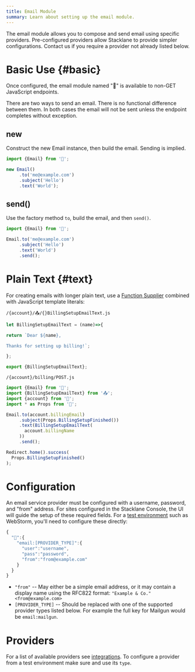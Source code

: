 ```yaml
---
title: Email Module
summary: Learn about setting up the email module.
---
```


The email module allows you to compose and send email using specific providers.
Pre-configured providers allow Stacklane to provide simpler configurations.
Contact us if you require a provider not already listed below.

# Basic Use {#basic}

Once configured, the email module named "📧" is available to non-GET JavaScript endpoints.

There are two ways to send an email.  There is no functional difference between them.
In both cases the email will not be sent unless the endpoint completes without exception.

## new

Construct the new Email instance, then build the email.  Sending is implied.

```javascript
import {Email} from '📧';

new Email()
     .to('me@example.com')
     .subject('Hello')
     .text('World');
```

## send()

Use the factory method `to`, build the email, and then `send()`.

```javascript
import {Email} from '📧';

Email.to('me@example.com')
     .subject('Hello')
     .text('World')
     .send();
```

# Plain Text {#text}

For creating emails with longer plain text,
use a [Function Supplier](/🗄/Article/scripting/suppliers.md) combined with JavaScript template literals:

```file-name
/{account}/📤/{}BillingSetupEmailText.js
```
```javascript
let BillingSetupEmailText = (name)=>{

return `Dear ${name},

Thanks for setting up billing!`;

};

export {BillingSetupEmailText};
```

```file-name
/{account}/billing/POST.js
```
```javascript
import {Email} from '📧';
import {BillingSetupEmailText} from '📤';
import {account} from '🔗';
import * as Props from '🎨';

Email.to(account.billingEmail)
     .subject(Props.BillingSetupFinished())
     .text(BillingSetupEmailText(
       account.billingName
     ))
     .send();

Redirect.home().success(
  Props.BillingSetupFinished()
);
```

# Configuration

An email service provider must be configured with a username, password, and "from" address.
For sites configured in the Stacklane Console, the UI will guide the setup of these required fields.
For a [test environment](/🗄/Article/dev/credentials.md) such as WebStorm, you'll need to configure these directly:

```javascript
{
  "🔑":{
    "email:[PROVIDER_TYPE]":{
      "user":"username",
      "pass":"password",
      "from":"from@example.com"
    }
  }
}
```

- `"from"` -- May either be a simple email address, or it may contain a display name
using the RFC822 format: `"Example & Co." <from@example.com>`
- `[PROVIDER_TYPE]` -- Should be replaced with one of the supported provider types listed below.
For example the full key for Mailgun would be `email:mailgun`.

# Providers

For a list of available providers see [integrations](/integrations#email).
To configure a provider from a test environment make sure and use its `type`.
